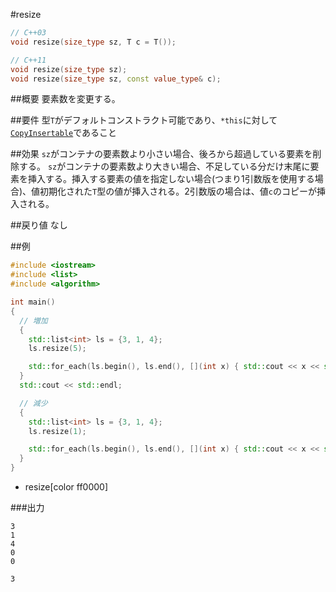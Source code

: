 #resize
```cpp
// C++03
void resize(size_type sz, T c = T());

// C++11
void resize(size_type sz);
void resize(size_type sz, const value_type& c);
```

##概要
要素数を変更する。


##要件
型`T`がデフォルトコンストラクト可能であり、`*this`に対して[`CopyInsertable`](/reference/container_concepts/copyinsertable.md)であること


##効果
`sz`がコンテナの要素数より小さい場合、後ろから超過している要素を削除する。
`sz`がコンテナの要素数より大きい場合、不足している分だけ末尾に要素を挿入する。挿入する要素の値を指定しない場合(つまり1引数版を使用する場合)、値初期化された`T`型の値が挿入される。2引数版の場合は、値`c`のコピーが挿入される。


##戻り値
なし


##例
```cpp
#include <iostream>
#include <list>
#include <algorithm>

int main()
{
  // 増加
  {
    std::list<int> ls = {3, 1, 4};
    ls.resize(5);

    std::for_each(ls.begin(), ls.end(), [](int x) { std::cout << x << std::endl; });
  }
  std::cout << std::endl;

  // 減少
  {
    std::list<int> ls = {3, 1, 4};
    ls.resize(1);

    std::for_each(ls.begin(), ls.end(), [](int x) { std::cout << x << std::endl; });
  }
}
```
* resize[color ff0000]


###出力
```
3
1
4
0
0

3
```


